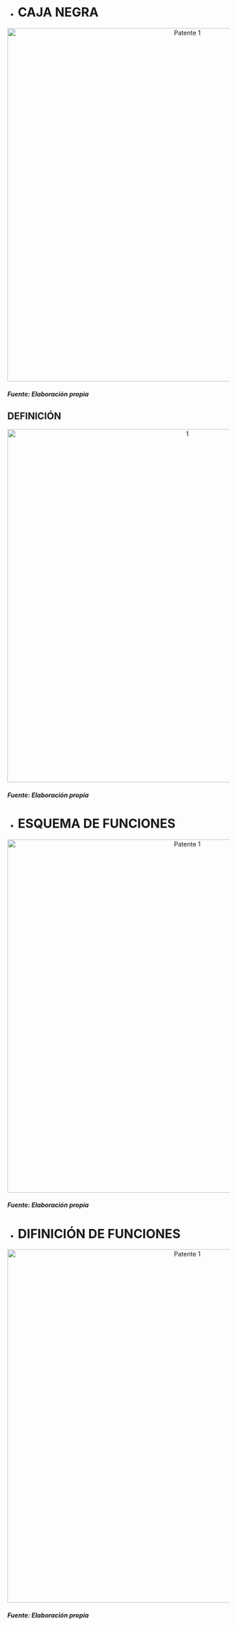 * # CAJA NEGRA 

<p align="center">
  <img src="https://i.postimg.cc/x8pv0jSn/Caja-negra.jpg)](https://postimg.cc/30p41TRc)" alt="Patente 1" width="800px" />
</p>

 
 
#### *Fuente: Elaboración propia*
## DEFINICIÓN

<p align="center">
  <img src="https://i.postimg.cc/g0w0xvLC/definicion-de-caja-negra.jpg)](https://postimg.cc/SXh45Yrd)" alt="1" width="800px" />
</p>

#### *Fuente: Elaboración propia*


* # ESQUEMA DE FUNCIONES

<p align="center">
  <img src="https://i.postimg.cc/8Pd6N1cj/Presentaci-n-de-Gr-ficos-B-sicos-de-la-Empresa-Minimalista-Azul-y-Magenta-4.jpg)](https://postimg.cc/Wh337cMv)" alt="Patente 1" width="800px" />
</p>

#### *Fuente: Elaboración propia*

* # DIFINICIÓN DE FUNCIONES

<p align="center">
  <img src="https://i.postimg.cc/G3gn5b2z/esquema-de-definici-n.jpg)](https://postimg.cc/7bzRC8ST)" alt="Patente 1" width="800px" />
</p>

#### *Fuente: Elaboración propia*


